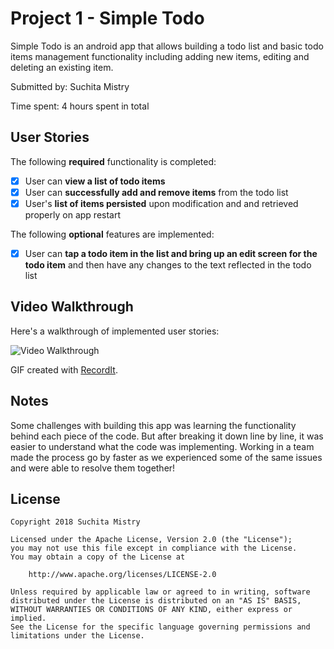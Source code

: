 # Project 1 - Simple Todo

Simple Todo is an android app that allows building a todo list and basic todo items management functionality including adding new items, editing and deleting an existing item.

Submitted by: Suchita Mistry

Time spent: 4 hours spent in total

## User Stories

The following **required** functionality is completed:

* [x] User can **view a list of todo items**
* [x] User can **successfully add and remove items** from the todo list
* [x] User's **list of items persisted** upon modification and and retrieved properly on app restart

The following **optional** features are implemented:

* [x] User can **tap a todo item in the list and bring up an edit screen for the todo item** and then have any changes to the text reflected in the todo list

## Video Walkthrough

Here's a walkthrough of implemented user stories:

<img src='http://g.recordit.co/WRrEiREVOH.gif' title='Video Walkthrough' width='' alt='Video Walkthrough' />

GIF created with [RecordIt](http://recordit.co/).

## Notes

Some challenges with building this app was learning the functionality behind each piece of the code. But after breaking it 
down line by line, it was easier to understand what the code was implementing. Working in a team made the process go by faster
as we experienced some of the same issues and were able to resolve them together!

## License

    Copyright 2018 Suchita Mistry

    Licensed under the Apache License, Version 2.0 (the "License");
    you may not use this file except in compliance with the License.
    You may obtain a copy of the License at

        http://www.apache.org/licenses/LICENSE-2.0

    Unless required by applicable law or agreed to in writing, software
    distributed under the License is distributed on an "AS IS" BASIS,
    WITHOUT WARRANTIES OR CONDITIONS OF ANY KIND, either express or implied.
    See the License for the specific language governing permissions and
    limitations under the License.
